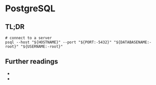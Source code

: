 # PostgreSQL

## TL;DR

```shell
# connect to a server
psql --host "${HOSTNAME}" --port "${PORT:-5432}" "${DATABASENAME:-root}" "${USERNAME:-root}"
```

## Further readings

- [Connect to a PostgreSQL database]: https://www.postgresqltutorial.com/connect-to-postgresql-database/
- [Docker image]: https://github.com/docker-library/docs/blob/master/postgres/README.md

[connect to a postgresql database]: https://www.postgresqltutorial.com/connect-to-postgresql-database/
[docker image]: https://github.com/docker-library/docs/blob/master/postgres/README.md
